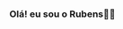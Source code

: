 ### Olá! eu sou o Rubens👨‍💻

<!--

Here are some ideas to get you started:

- 🌱 I’m currently learning JavaScript
- 🤔 I’m looking for help with  css
- 😄 Pronouns:Ele
-->
